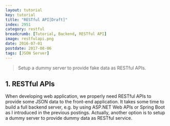 ```yaml
---
layout: tutorial
key: tutorial
title: "RESTful API[Draft]"
index: 2951
category: restful
breadcrumb: [Tutorial, Backend, RESTful API]
image: restfulapi.png
date: 2016-07-01
postdate: 2017-08-06
tags: [JSON Server]
---
```


> Setup a dummy server to provide fake data as RESTful APIs.

## 1. RESTful APIs
When developing web application, we properly need RESTful APIs to provide some JSON data to the front-end application. It takes some time to build a full backend server, e.g. by using ASP.NET Web APIs or Spring Boot as I introduced in the previous postings. Actually, another option is to setup a dummy server to provide dummy data as RESTful service.
